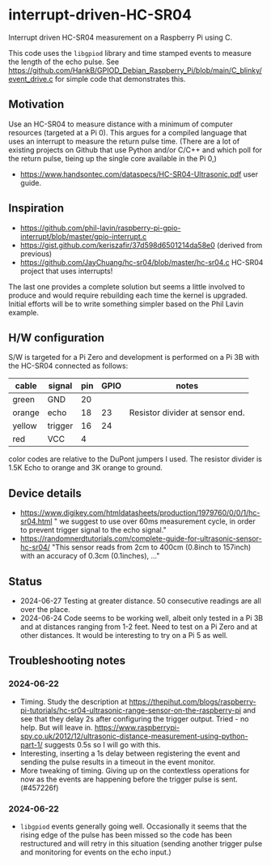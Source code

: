 # interrupt-driven-HC-SR04

Interrupt driven HC-SR04 measurement on a Raspberry Pi using C.

This code uses the `libgpiod` library and time stamped events to measure the length of the echo pulse. See <https://github.com/HankB/GPIOD_Debian_Raspberry_Pi/blob/main/C_blinky/event_drive.c> for simple code that demonstrates this.

## Motivation

Use an HC-SR04 to measure distance with a minimum of computer resources (targeted at a Pi 0). This argues for a compiled language that uses an interrupt to measure the return pulse time. (There are a lot of existing projects on Github that use Python and/or C/C++ and which poll for the return pulse, tieing up the single core available in the Pi 0,)

* <https://www.handsontec.com/dataspecs/HC-SR04-Ultrasonic.pdf> user guide.

## Inspiration

* <https://github.com/phil-lavin/raspberry-pi-gpio-interrupt/blob/master/gpio-interrupt.c>
* <https://gist.github.com/keriszafir/37d598d6501214da58e0> (derived from previous)
* <https://github.com/JayChuang/hc-sr04/blob/master/hc-sr04.c> HC-SR04 project that uses interrupts!

The last one provides a complete solution but seems a little involved to produce and would require rebuilding each time the kernel is upgraded. Initial efforts will be to write something simpler based on the Phil Lavin example.

## H/W configuration

S/W is targeted for a Pi Zero and development is performed on a Pi 3B with the HC-SR04 connected as follows:

|cable|signal|pin|GPIO|notes|
|---|---|---|---|---|
|green|GND|20|
|orange|echo|18|23|Resistor divider at sensor end.|
|yellow|trigger|16|24|
|red|VCC|4|

color codes are relative to the DuPont jumpers I used. The resistor divider is 1.5K Echo to orange and 3K orange to ground.

## Device details

* <https://www.digikey.com/htmldatasheets/production/1979760/0/0/1/hc-sr04.html> " we suggest to use over 60ms measurement cycle, in order to prevent trigger signal to the echo signal."
* <https://randomnerdtutorials.com/complete-guide-for-ultrasonic-sensor-hc-sr04/> "This sensor reads from 2cm to 400cm (0.8inch to 157inch) with an accuracy of 0.3cm (0.1inches), ..."

## Status

* 2024-06-27 Testing at greater distance. 50 consecutive readings are all over the place.
* 2024-06-24 Code seems to be working well, albeit only tested in a Pi 3B and at distances ranging from 1-2 feet. Need to test on a Pi Zero and at other distances. It would be interesting to try on a Pi 5 as well.

## Troubleshooting notes

### 2024-06-22 

* Timing. Study the description at <https://thepihut.com/blogs/raspberry-pi-tutorials/hc-sr04-ultrasonic-range-sensor-on-the-raspberry-pi> and see that they delay 2s after configuring the trigger output. Tried - no help. But will leave in. <https://www.raspberrypi-spy.co.uk/2012/12/ultrasonic-distance-measurement-using-python-part-1/> suggests 0.5s so I will go with this. 
* Interesting, inserting a 1s delay between registering the event and sending the pulse results in a timeout in the event monitor.
* More tweaking of timing. Giving up on the contextless operations for now as the events are happening before the trigger pulse is sent. (#457226f)

### 2024-06-22 

* `libgpiod` events generally going well. Occasionally it seems that the rising edge of the pulse has been missed so the code has been restructured and will retry in this situation (sending another trigger pulse and monitoring for events on the echo input.)
